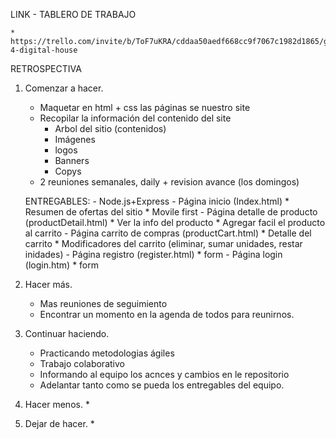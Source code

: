 LINK - TABLERO DE TRABAJO

    * https://trello.com/invite/b/ToF7uKRA/cddaa50aedf668cc9f7067c1982d1865/grupo-4-digital-house


RETROSPECTIVA

1. Comenzar a hacer.

    * Maquetar en html + css las páginas se nuestro site
    * Recopilar la información del contenido del site
        - Arbol del sitio (contenidos)
        - Imágenes
        - logos
        - Banners
        - Copys
    * 2 reuniones semanales, daily + revision avance (los domingos)

    ENTREGABLES:
        - Node.js+Express
        - Página inicio (Index.html)
            * Resumen de ofertas del sitio
            * Movile first
        - Página detalle de producto (productDetail.html)
            * Ver la info del producto
            * Agregar facil el producto al carrito
        - Página carrito de compras (productCart.html)
            * Detalle del carrito
            * Modificadores del carrito (eliminar, sumar unidades, restar inidades)
        - Página registro (register.html)
            * form
        - Página login (login.htm)
            * form
        

2. Hacer más.
    * Mas reuniones de seguimiento
    * Encontrar un momento en la agenda de todos para reunirnos.


3. Continuar haciendo.
    * Practicando metodologias ágiles
    * Trabajo colaborativo
    * Informando al equipo los acnces y cambios en le repositorio
    * Adelantar tanto como se pueda los entregables del equipo.

4. Hacer menos.
    *   

5. Dejar de hacer.
    * 


